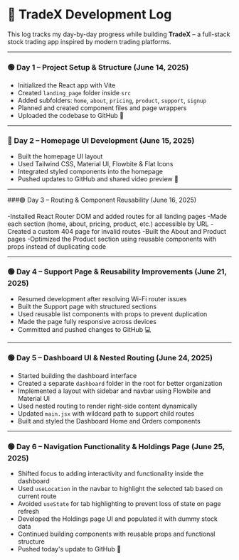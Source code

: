 # 📅 TradeX Development Log

This log tracks my day-by-day progress while building **TradeX** – a full-stack stock trading app inspired by modern trading platforms.

---

### 🟢 Day 1 – Project Setup & Structure (June 14, 2025)
- Initialized the React app with Vite  
- Created `landing_page` folder inside `src`  
- Added subfolders: `home`, `about`, `pricing`, `product`, `support`, `signup`  
- Planned and created component files and page wrappers  
- Uploaded the codebase to GitHub 🚀

---

### 🔵 Day 2 – Homepage UI Development (June 15, 2025)
- Built the homepage UI layout  
- Used Tailwind CSS, Material UI, Flowbite & Flat Icons  
- Integrated styled components into the homepage  
- Pushed updates to GitHub and shared video preview 🎥

---
###🟢 Day 3 – Routing & Component Reusability (June 16, 2025)

-Installed React Router DOM and added routes for all landing pages
-Made each section (home, about, pricing, product, etc.) accessible by URL
-Created a custom 404 page for invalid routes
-Built the About and Product pages
-Optimized the Product section using reusable components with props instead of duplicating code

---
### 🟢 Day 4 – Support Page & Reusability Improvements (June 21, 2025)
- Resumed development after resolving Wi-Fi router issues
- Built the Support page with structured sections
- Used reusable list components with props to prevent duplication
- Made the page fully responsive across devices
- Committed and pushed changes to GitHub 💻

---
### 🟢 Day 5 – Dashboard UI & Nested Routing (June 24, 2025)
- Started building the dashboard interface
- Created a separate `dashboard` folder in the root for better organization
- Implemented a layout with sidebar and navbar using Flowbite and Material UI
- Used nested routing to render right-side content dynamically
- Updated `main.jsx` with wildcard path to support child routes
- Built and styled the Dashboard Home and Orders components

---
### 🟢 Day 6 – Navigation Functionality & Holdings Page (June 25, 2025)
- Shifted focus to adding interactivity and functionality inside the dashboard
- Used `useLocation` in the navbar to highlight the selected tab based on current route
- Avoided `useState` for tab highlighting to prevent loss of state on page refresh
- Developed the Holdings page UI and populated it with dummy stock data
- Continued building components with reusable props and functional structure
- Pushed today's update to GitHub 🚀

